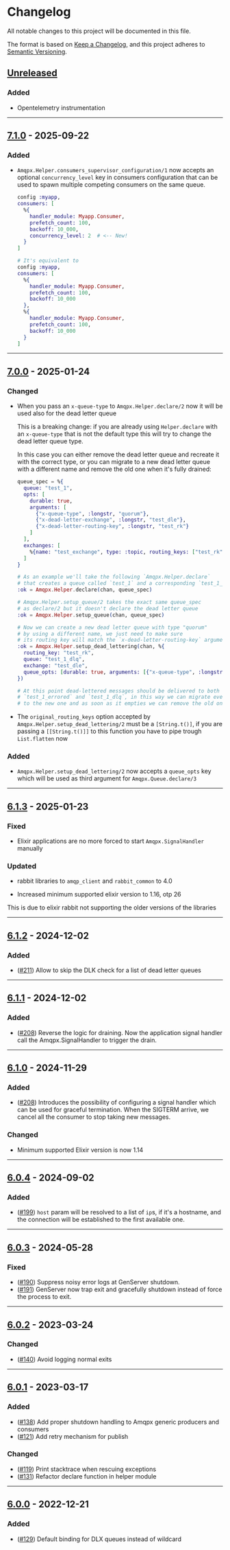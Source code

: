 # Changelog

All notable changes to this project will be documented in this file.

The format is based on [Keep a Changelog](https://keepachangelog.com/en/1.0.0/),
and this project adheres to
[Semantic Versioning](https://semver.org/spec/v2.0.0.html).

## [Unreleased]

### Added

- Opentelemetry instrumentation

---

## [7.1.0] - 2025-09-22

### Added

- `Amqpx.Helper.consumers_supervisor_configuration/1` now accepts an optional `concurrency_level` key in consumers configuration that can be used to spawn multiple competing consumers on the same queue.

  ```elixir
  config :myapp,
  consumers: [
    %{
      handler_module: Myapp.Consumer,
      prefetch_count: 100,
      backoff: 10_000,
      concurrency_level: 2  # <-- New!
    }
  ]

  # It's equivalent to
  config :myapp,
  consumers: [
    %{
      handler_module: Myapp.Consumer,
      prefetch_count: 100,
      backoff: 10_000
    },
    %{
      handler_module: Myapp.Consumer,
      prefetch_count: 100,
      backoff: 10_000
    }
  ]
  ```

---

## [7.0.0] - 2025-01-24

### Changed

- When you pass an `x-queue-type` to `Amqpx.Helper.declare/2` now it will be used also for the dead letter queue

  This is a breaking change: if you are already using `Helper.declare` with an `x-queue-type` that is not the default type this will try to change the dead letter queue type.

  In this case you can either remove the dead letter queue and recreate it with the correct type, or you can migrate to a new dead letter queue with a different name and remove the old one when it's fully drained:

  ```elixir
  queue_spec = %{
    queue: "test_1",
    opts: [
      durable: true,
      arguments: [
        {"x-queue-type", :longstr, "quorum"},
        {"x-dead-letter-exchange", :longstr, "test_dle"},
        {"x-dead-letter-routing-key", :longstr, "test_rk"}
      ]
    ],
    exchanges: [
      %{name: "test_exchange", type: :topic, routing_keys: ["test_rk"], opts: [durable: true]},
    ]
  }

  # As an example we'll take the following `Amqpx.Helper.declare`
  # that creates a queue called `test_1` and a corresponding `test_1_errored`
  :ok = Amqpx.Helper.declare(chan, queue_spec)

  # Amqpx.Helper.setup_queue/2 takes the exact same queue_spec
  # as declare/2 but it doesn't declare the dead letter queue
  :ok = Amqpx.Helper.setup_queue(chan, queue_spec)

  # Now we can create a new dead letter queue with type "quorum"
  # by using a different name, we just need to make sure
  # its routing key will match the `x-dead-letter-routing-key` argument
  :ok = Amqpx.Helper.setup_dead_lettering(chan, %{
    routing_key: "test_rk",
    queue: "test_1_dlq",
    exchange: "test_dle",
    queue_opts: [durable: true, arguments: [{"x-queue-type", :longstr, "quorum"}]]
  })

  # At this point dead-lettered messages should be delivered to both
  # `test_1_errored` and `test_1_dlq`, in this way we can migrate everything
  # to the new one and as soon as it empties we can remove the old one
  ```

- The `original_routing_keys` option accepted by `Amqpx.Helper.setup_dead_lettering/2` must be a `[String.t()]`, if you are passing a `[[String.t()]]` to this function you have to pipe trough `List.flatten` now

### Added

- `Amqpx.Helper.setup_dead_lettering/2` now accepts a `queue_opts` key which will be used as third argument for `Amqpx.Queue.declare/3`

---

## [6.1.3] - 2025-01-23

### Fixed

- Elixir applications are no more forced to start `Amqpx.SignalHandler` manually

### Updated

- rabbit libraries to `amqp_client` and `rabbit_common` to 4.0

- Increased minimum supported elixir version to 1.16, otp 26

This is due to elixir rabbit not supporting the older versions of the libraries

---

## [6.1.2] - 2024-12-02

### Added

- ([#211](https://github.com/primait/amqpx/pull/211)) Allow to skip the DLK check for a 
  list of dead letter queues

---

## [6.1.1] - 2024-12-02

### Added

- ([#208](https://github.com/primait/amqpx/pull/208)) Reverse the logic for draining.
  Now the application signal handler call the Amqpx.SignalHandler to trigger the drain.

---

## [6.1.0] - 2024-11-29

### Added

- ([#208](https://github.com/primait/amqpx/pull/208)) Introduces the possibility
  of configuring a signal handler which can be used for graceful termination.
  When the SIGTERM arrive, we cancel all the consumer to stop taking new
  messages.

### Changed

- Minimum supported Elixir version is now 1.14

---

## [6.0.4] - 2024-09-02

### Added

- ([#199](https://github.com/primait/amqpx/pull/199)) `host` param will be
  resolved to a list of `ip`s, if it's a hostname, and the connection will be
  established to the first available one.

---

## [6.0.3] - 2024-05-28

### Fixed

- ([#190](https://github.com/primait/amqpx/pull/191)) Suppress noisy error logs
  at GenServer shutdown.
- ([#191](https://github.com/primait/amqpx/pull/190)) GenServer now trap exit
  and gracefully shutdown instead of force the process to exit.

---

## [6.0.2] - 2023-03-24

### Changed

- ([#140](https://github.com/primait/amqpx/pull/140)) Avoid logging normal exits

---

## [6.0.1] - 2023-03-17

### Added

- ([#138](https://github.com/primait/amqpx/pull/138)) Add proper shutdown
  handling to Amqpx generic producers and consumers
- ([#121](https://github.com/primait/amqpx/pull/121)) Add retry mechanism for
  publish

### Changed

- ([#119](https://github.com/primait/amqpx/pull/119)) Print stacktrace when
  rescuing exceptions
- ([#131](https://github.com/primait/amqpx/pull/131)) Refactor declare function
  in helper module

---

## [6.0.0] - 2022-12-21

### Added

- ([#129](https://github.com/primait/amqpx/pull/)) Default binding for DLX
  queues instead of wildcard


[Unreleased]: https://github.com/primait/amqpx/compare/7.1.0...HEAD
[7.1.0]: https://github.com/primait/amqpx/compare/7.0.0...7.1.0
[7.0.0]: https://github.com/primait/amqpx/compare/6.1.3...7.0.0
[6.1.3]: https://github.com/primait/amqpx/compare/6.1.2...6.1.3
[6.1.2]: https://github.com/primait/amqpx/compare/6.1.1...6.1.2
[6.1.1]: https://github.com/primait/amqpx/compare/6.1.0...6.1.1
[6.1.0]: https://github.com/primait/amqpx/compare/6.0.4...6.1.0
[6.0.4]: https://github.com/primait/amqpx/compare/6.0.3...6.0.4
[6.0.3]: https://github.com/primait/amqpx/compare/6.0.2...6.0.3
[6.0.2]: https://github.com/primait/amqpx/compare/6.0.1...6.0.2
[6.0.1]: https://github.com/primait/amqpx/compare/6.0.0...6.0.1
[6.0.0]: https://github.com/primait/amqpx/releases/tag/6.0.0
